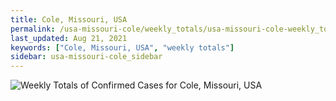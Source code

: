 ```yaml
---
title: Cole, Missouri, USA
permalink: /usa-missouri-cole/weekly_totals/usa-missouri-cole-weekly_totals.html
last_updated: Aug 21, 2021
keywords: ["Cole, Missouri, USA", "weekly totals"]
sidebar: usa-missouri-cole_sidebar
---
```


![Weekly Totals of Confirmed Cases for Cole, Missouri, USA](/covid_tracker/images/graphs/usa-missouri-cole-weekly_totals_graph.png)
